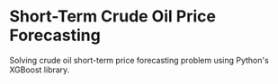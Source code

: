# Short-Term Crude Oil Price Forecasting

Solving crude oil short-term price forecasting problem using Python's XGBoost library.
